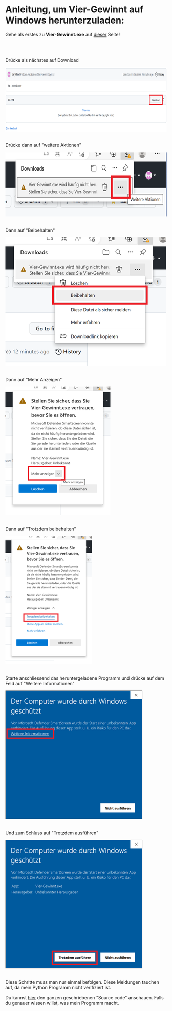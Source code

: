 <h1>Anleitung, um Vier-Gewinnt auf Windows herunterzuladen:</h1>
<p>Gehe als erstes zu <b>Vier-Gewinnt.exe</b> auf <a href="https://github.com/JeryDev/MA_2022-2023/blob/main/source/Windows/Vier-Gewinnt.exe">dieser</a> Seite!</p>
<br></br>
<p>Drücke als nächstes auf Download</p>
<img src="https://github.com/JeryDev/MA_2022-2023/blob/main/source/Windows/Instruction-images/Bild_1_Anleitung.png" alt="python" height="200"/>
<br></br>
<p>Drücke dann auf "weitere Aktionen"</p>
<img src="https://github.com/JeryDev/MA_2022-2023/blob/main/source/Windows/Instruction-images/Bild_2_Anleitung.png" alt="python" height="200"/>
<br></br>
<p>Dann auf "Beibehalten"</p>
<img src="https://github.com/JeryDev/MA_2022-2023/blob/main/source/Windows/Instruction-images/Bild_3_Anleitung.png" alt="python" height="400"/>
<br></br>
<p>Dann auf "Mehr Anzeigen"</p>
<img src="https://github.com/JeryDev/MA_2022-2023/blob/main/source/Windows/Instruction-images/Bild_4_Anleitung.png" alt="python" height="400"/>
<br></br>
<p>Dann auf "Trotzdem beibehalten"</p>
<img src="https://github.com/JeryDev/MA_2022-2023/blob/main/source/Windows/Instruction-images/Bild_5_Anleitung.png" alt="python" height="400"/>
<br></br>
<p>Starte anschliessend das heruntergeladene Programm und drücke auf dem Feld auf "Weitere Informationen"</p>
<img src="https://github.com/JeryDev/MA_2022-2023/blob/main/source/Windows/Instruction-images/Bild_6_Anleitung.png" alt="python" height="400"/>
<br></br>
<p>Und zum Schluss auf "Trotzdem ausführen"</p>
<img src="https://github.com/JeryDev/MA_2022-2023/blob/main/source/Windows/Instruction-images/Bild_7_Anleitung.png" alt="python" height="400"/>
<br></br>
<p>Diese Schritte muss man nur einmal befolgen. Diese Meldungen tauchen auf, da mein Python Programm nicht verifiziert ist.</p>
<p>Du kannst <a href="">hier</a> den ganzen geschriebenen "Source code" anschauen. Falls du genauer wissen willst, was mein Programm macht.</p>
